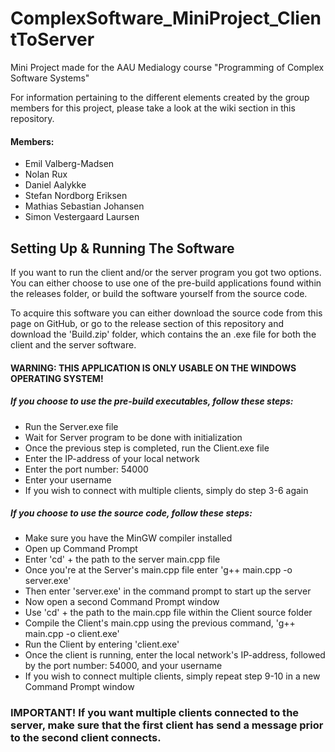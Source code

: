 # ComplexSoftware_MiniProject_ClientToServer
Mini Project made for the AAU Medialogy course "Programming of Complex Software Systems"

For information pertaining to the different elements created by the group members for this project, please take a look at the wiki section in this repository.

#### Members:
- Emil Valberg-Madsen
- Nolan Rux
- Daniel Aalykke
- Stefan Nordborg Eriksen
- Mathias Sebastian Johansen
- Simon Vestergaard Laursen

## Setting Up & Running The Software
If you want to run the client and/or the server program you got two options. You can either choose to use one of the pre-build applications found within the releases folder, or build the software yourself from the source code. 

To acquire this software you can either download the source code from this page on GitHub, or go to the release section of this repository and download the 'Build.zip' folder, which contains the an .exe file for both the client and the server software.

#### WARNING: THIS APPLICATION IS ONLY USABLE ON THE WINDOWS OPERATING SYSTEM!

##### If you choose to use the pre-build executables, follow these steps:
- Run the Server.exe file
- Wait for Server program to be done with initialization 
- Once the previous step is completed, run the Client.exe file
- Enter the IP-address of your local network 
- Enter the port number: 54000
- Enter your username
- If you wish to connect with multiple clients, simply do step 3-6 again

##### If you choose to use the source code, follow these steps:
- Make sure you have the MinGW compiler installed
- Open up Command Prompt
- Enter 'cd' + the path to the server main.cpp file
- Once you're at the Server's main.cpp file enter 'g++ main.cpp -o server.exe'
- Then enter 'server.exe' in the command prompt to start up the server
- Now open a second Command Prompt window
- Use 'cd' + the path to the main.cpp file within the Client source folder
- Compile the Client's main.cpp using the previous command, 'g++ main.cpp -o client.exe'
- Run the Client by entering 'client.exe'
- Once the client is running, enter the local network's IP-address, followed by the port number: 54000, and your username
- If you wish to connect multiple clients, simply repeat step 9-10 in a new Command Prompt window

### IMPORTANT! If you want multiple clients connected to the server, make sure that the first client has send a message prior to the second client connects.
